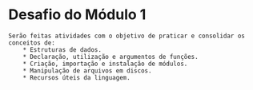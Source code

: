 # Desafio do Módulo 1
    Serão feitas atividades com o objetivo de praticar e consolidar os conceitos de: 
        * Estruturas de dados.
        * Declaração, utilização e argumentos de funções.
        * Criação, importação e instalação de módulos.
        * Manipulação de arquivos em discos.
        * Recursos úteis da linguagem.
